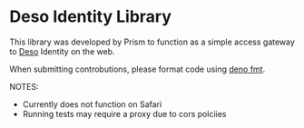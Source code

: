 # Deso Identity Library

This library was developed by Prism to function as a simple access gateway to [Deso](https://deso.org) Identity on the web. 

When submitting controbutions, please format code using [deno fmt](https://deno.land/manual/tools/formatter).

NOTES:
  - Currently does not function on Safari
  - Running tests may require a proxy due to cors polciies
